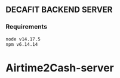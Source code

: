  ## DECAFIT BACKEND SERVER

 ### Requirements

```
node v14.17.5
npm v6.14.14
```
# Airtime2Cash-server
